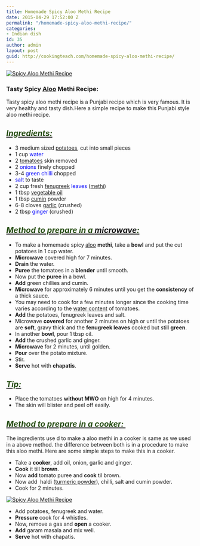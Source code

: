 ```yaml
---
title: Homemade Spicy Aloo Methi Recipe
date: 2015-04-29 17:52:00 Z
permalink: "/homemade-spicy-aloo-methi-recipe/"
categories:
- Indian dish
id: 35
author: admin
layout: post
guid: http://cookingteach.com/homemade-spicy-aloo-methi-recipe/
---
```


[![Spicy Aloo Methi Recipe](http://3.bp.blogspot.com/-MtaLv_aVOKo/VUESnvidYDI/AAAAAAAAATI/sxZasU7i2gQ/s1600/aloo-methi.jpg "Spicy Aloo Methi Recipe")](http://3.bp.blogspot.com/-MtaLv_aVOKo/VUESnvidYDI/AAAAAAAAATI/sxZasU7i2gQ/s1600/aloo-methi.jpg)

### Tasty Spicy [Aloo](http://en.wikipedia.org/wiki/Dum_Aloo "Dum Aloo") Methi Recipe:

Tasty spicy aloo methi recipe is a Punjabi recipe which is very famous. It is very healthy and tasty dish.Here a simple recipe to make this Punjabi style aloo methi recipe.

## _<u><span style="color: #274e13;">Ingredients:</span></u>_

*   3 medium sized [potatoes](http://en.wikipedia.org/wiki/Potato "Potato"), cut into small pieces
*   1 cup <span style="color: blue;">water</span>
*   2 [tomatoes](http://en.wikipedia.org/wiki/Tomato "Tomato") skin removed
*   2 <span style="color: blue;">onions</span> finely chopped
*   3-4 <span style="color: blue;">green chilli</span> chopped
*   <span style="color: blue;">salt</span> to taste
*   2 cup fresh <span style="color: blue;">[fenugreek](http://en.wikipedia.org/wiki/Fenugreek "Fenugreek") leaves</span> ([methi](http://en.wikipedia.org/wiki/Fenugreek "Fenugreek"))
*   1 tbsp [vegetable oil](http://en.wikipedia.org/wiki/Vegetable_oil "Vegetable oil")
*   1 tbsp [cumin](http://en.wikipedia.org/wiki/Cumin "Cumin") powder
*   6-8 cloves [garlic](http://en.wikipedia.org/wiki/Garlic "Garlic") (crushed)
*   2 tbsp <span style="color: blue;">ginger</span> (crushed)

## _<u><span style="color: #274e13;">Method to prepare in a [microwave](http://en.wikipedia.org/wiki/Microwave "Microwave"):</span></u>_

*   To make a homemade spicy [aloo](http://en.wikipedia.org/wiki/Dum_Aloo "Dum Aloo") **methi**, take a **bowl** and put the cut potatoes in 1 cup water.
*   **Microwave** covered high for 7 minutes.
*   **Drain** the water.
*   **Puree** the tomatoes in a **blender** until smooth.
*   Now put the **puree** in a bowl.
*   **Add** green chillies and cumin.
*   **Microwave** for approximately 6 minutes until you get the **consistency** of a thick sauce.
*   You may need to cook for a few minutes longer since the cooking time varies according to the [water content](http://en.wikipedia.org/wiki/Water_content "Water content") of tomatoes.
*   **Add** the potatoes, fenugreek leaves and salt.
*   Microwave **covered** for another 2 minutes on high or until the potatoes are **soft**, gravy thick and the **fenugreek leaves** cooked but still **green**.
*   In another **bowl**, pour 1 tbsp oil.
*   **Add** the crushed garlic and ginger.
*   **Microwave** for 2 minutes, until golden.
*   **Pour** over the potato mixture.
*   Stir.
*   **Serve** hot with **chapatis**.

## _<u><span style="color: #274e13;">Tip:</span></u>_

*   Place the tomatoes **without MWO** on high for 4 minutes.
*   The skin will blister and peel off easily.

## _<u>**<span style="color: #274e13;">Method to prepare in a cooker: </span>**</u>_

The ingredients use d to make a aloo methi in a cooker is same as we used in a above method. the difference between both is in a procedure to make this aloo methi. Here are some simple steps to make this in a cooker.

*   Take a **cooker**, add oil, onion, garlic and ginger.
*   **Cook** it till **brown**.
*   Now **add** tomato puree and **cook** til brown.
*   Now add  haldi ([turmeric powder](http://en.wikipedia.org/wiki/Turmeric "Turmeric")), chilli, salt and cumin powder.
*   Cook for 2 minutes.

[![Spicy Aloo Methi Recipe](http://3.bp.blogspot.com/-lJHepn1uC1s/VUESTuDiduI/AAAAAAAAATA/ftpblh-ETsQ/s1600/DSC08177.jpg "Spicy Aloo Methi Recipe")](http://3.bp.blogspot.com/-lJHepn1uC1s/VUESTuDiduI/AAAAAAAAATA/ftpblh-ETsQ/s1600/DSC08177.jpg)

*   Add potatoes, fenugreek and water.
*   **Pressure** cook for 4 whistles.
*   Now, remove a gas and **open** a cooker.
*   **Add** garam masala and mix well.
*   **Serve** hot with chapatis.
